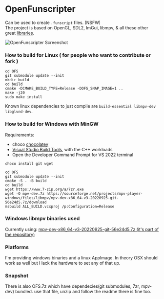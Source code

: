 # OpenFunscripter
Can be used to create `.funscript` files. (NSFW)  
The project is based on OpenGL, SDL2, ImGui, libmpv, & all these other great [libraries](https://github.com/OpenFunscripter/OpenFunscripter/tree/master/lib).

![OpenFunscripter Screenshot](https://github.com/OpenFunscripter/OpenFunscripter/blob/1b4f096be8c2f6c75ceed7787a300a86a13fb167/OpenFunscripter.jpg)

### How to build for Linux ( for people who want to contribute or fork )
```
cd OFS
git submodule update --init
mkdir build
cd build
cmake -DCMAKE_BUILD_TYPE=Release -DOFS_SNAP_IMAGE=1 ..
make -j20
sudo make install
```
Known linux dependencies to just compile are `build-essential libmpv-dev libglvnd-dev`.  

### How to build for Windows with MinGW
Requirements:
- choco [chocolatey](https://chocolatey.org/install#individual)
- [Visual Studio Build Tools](https://visualstudio.microsoft.com/downloads/#build-tools-for-visual-studio-2022), with the C++ workloads
- Open the Developer Command Prompt for VS 2022 terminal

```
choco install git wget
```

```
cd OFS
git submodule update --init
cmake -S . -B build
cd build
wget https://www.7-zip.org/a/7zr.exe
wget -O mpv-dev.7z https://sourceforge.net/projects/mpv-player-windows/files/libmpv/mpv-dev-x86_64-v3-20220925-git-56e24d5.7z/download
msbuild ALL_BUILD.vcxproj /p:Configuration=Release
```


### Windows libmpv binaries used
Currently using: [mpv-dev-x86_64-v3-20220925-git-56e24d5.7z (it's part of the repository)](https://sourceforge.net/projects/mpv-player-windows/files/libmpv/)

### Platforms
I'm providing windows binaries and a linux AppImage.
In theory OSX should work as well but I lack the hardware to set any of that up.

### Snapshot
There is also OFS.7z which have dependecies(git submodules, 7zr, mpv-dev) bundled. use that file, unzip and follow the readme there is fine too.